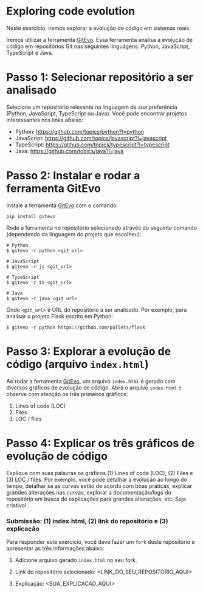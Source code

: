 # Exploring code evolution

Neste exercício, iremos explorar a evolução de código em sistemas reais.

Iremos utilizar a ferramenta [GitEvo](https://github.com/andrehora/gitevo).
Essa ferramenta analisa a evolução de código em repositórios Git nas seguintes linguagens: Python, JavaScript, TypeScript e Java.

# Passo 1: Selecionar repositório a ser analisado

Selecione um repositório relevante na linguagem de sua preferência (Python, JavaScript, TypeScript ou Java).
Você pode encontrar projetos interessantes nos links abaixo:

- Python: https://github.com/topics/python?l=python
- JavaScript: https://github.com/topics/javascript?l=javascript
- TypeScript: https://github.com/topics/typescript?l=typescript
- Java: https://github.com/topics/java?l=java

# Passo 2: Instalar e rodar a ferramenta GitEvo

Instale a ferramenta [GitEvo](https://github.com/andrehora/gitevo) com o comando:

```
pip install gitevo
```

Rode a ferramenta no repositório selecionado através do seguinte comando (dependendo da linguagem do projeto que escolheu):

```shell
# Python
$ gitevo -r python <git_url>

# JavaScript
$ gitevo -r js <git_url>

# TypeScript
$ gitevo -r ts <git_url>

# Java
$ gitevo -r java <git_url>
```

Onde `<git_url>` é URL do repositório a ser analisado.
Por exemplo, para analisar o projeto Flask escrito em Python:

```
$ gitevo -r python https://github.com/pallets/flask
```

# Passo 3: Explorar a evolução de código (arquivo `index.html`)

Ao rodar a ferramenta [GitEvo](https://github.com/andrehora/gitevo), um arquivo `index.html` é gerado com diversos gráficos de evolução de código.
Abra o arquivo `index.html` e observe com atenção os três primeiros gráficos: 

1. Lines of code (LOC)
2. Files
3. LOC / files

# Passo 4: Explicar os três gráficos de evolução de código

Explique com suas palavras os gráficos (1) Lines of code (LOC), (2) Files e (3) LOC / files.
Por exemplo, você pode 
detalhar a evolução ao longo do tempo, 
detalhar se as curvas estão de acordo com boas práticas,
explicar grandes alterações nas curvas,
explorar a documentação/logs do repositório em busca de explicações para grandes alterações, etc.
Seja criativo!


### Submissão: (1) index.html, (2) link do repositório e (3) explicação

Para responder este exercício, você deve fazer um `fork` deste repositório e apresentar as três informações abaixo:

1. Adicione arquivo gerado `index.html` no seu fork.

2. Link do repositório selecionado: <LINK_DO_SEU_REPOSITORIO_AQUI>
  
3. Explicação: <SUA_EXPLICACAO_AQUI>





